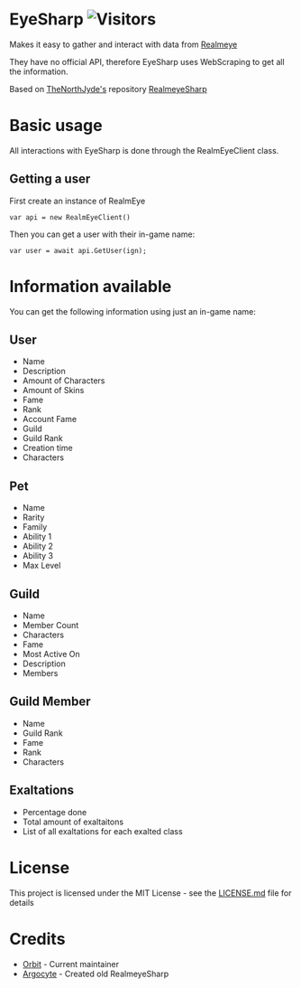 # EyeSharp ![Visitors](https://api.visitorbadge.io/api/visitors?path=https%3A%2F%2Fgithub.com%2FOrbitMPGH%2FEyeSharp&countColor=%23263759)
Makes it easy to gather and interact with data from [Realmeye](https://www.realmeye.com/)

They have no official API, therefore EyeSharp uses WebScraping to get all the information.

Based on [TheNorthJyde's](https://github.com/TheNorthJyde) repository [RealmeyeSharp](https://github.com/TheNorthJyde/RealmeyeSharp)

# Basic usage
All interactions with EyeSharp is done through the RealmEyeClient class.

## Getting a user
First create an instance of RealmEye

``var api = new RealmEyeClient()``

Then you can get a user with their in-game name:

``var user = await api.GetUser(ign);``

# Information available
You can get the following information using just an in-game name:

## User
* Name
* Description
* Amount of Characters
* Amount of Skins
* Fame
* Rank
* Account Fame
* Guild
* Guild Rank
* Creation time
* Characters

## Pet
* Name
* Rarity
* Family
* Ability 1
* Ability 2
* Ability 3
* Max Level

## Guild
* Name
* Member Count
* Characters
* Fame
* Most Active On
* Description
* Members

## Guild Member
* Name
* Guild Rank
* Fame
* Rank
* Characters

## Exaltations
* Percentage done
* Total amount of exaltaitons
* List of all exaltations for each exalted class

# License
This project is licensed under the MIT License - see the [LICENSE.md](LICENSE.md) file for details

# Credits
* [Orbit](https://github.com/OrbitMPGH) - Current maintainer
* [Argocyte](https://github.com/Argocyte/) - Created old RealmeyeSharp
